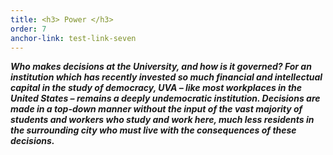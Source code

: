```yaml
---
title: <h3> Power </h3>
order: 7
anchor-link: test-link-seven
---
```

***Who makes decisions at the University, and how is it governed? For an institution which has recently invested so much financial and intellectual capital in the study of democracy, UVA – like most workplaces in the United States – remains a deeply undemocratic institution. Decisions are made in a top-down manner without the input of the vast majority of students and workers who study and work here, much less residents in the surrounding city who must live with the consequences of these decisions.*** <a href="#test-link-seven"></a>